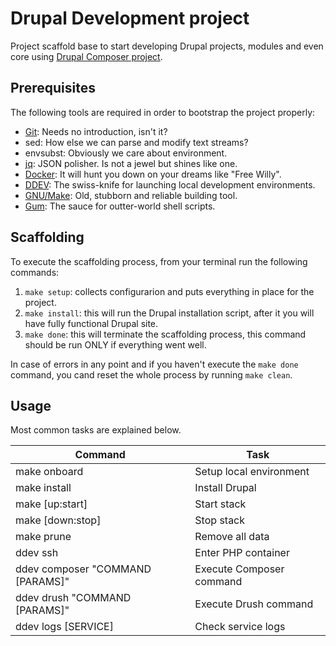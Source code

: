 # Drupal Development project

Project scaffold base to start developing Drupal projects, modules and even core using [Drupal Composer project](https://github.com/drupal-composer/drupal-project).

## Prerequisites

The following tools are required in order to bootstrap the project properly:

- [Git](https://git-scm.com/): Needs no introduction, isn't it?
- sed: How else we can parse and modify text streams?
- envsubst: Obviously we care about environment.
- [jq](https://jqlang.github.io/jq/): JSON polisher. Is not a jewel but shines like one.
- [Docker](https://www.docker.com/): It will hunt you down on your dreams like "Free Willy".
- [DDEV](https://ddev.readthedocs.io/en/stable/): The swiss-knife for launching local development environments.
- [GNU/Make](https://www.gnu.org/software/make/): Old, stubborn and reliable building tool.
- [Gum](https://github.com/charmbracelet/gum#installation): The sauce for outter-world shell scripts.

## Scaffolding

To execute the scaffolding process, from your terminal run the following commands:

1. `make setup`: collects configurarion and puts everything in place for the project.
2. `make install`: this will run the Drupal installation script, after it you will have fully functional Drupal site.
3. `make done`: this will terminate the scaffolding process, this command should be run ONLY if everything went well.

In case of errors in any point and if you haven't execute the `make done` command, you cand reset the whole process by running `make clean`.

## Usage

Most common tasks are explained below.

| Command                          | Task                     |
| -------------------------------- | ------------------------ |
| make onboard                     | Setup local environment  |
| make install                     | Install Drupal           |
| make [up:start]                  | Start stack              |
| make [down:stop]                 | Stop stack               |
| make prune                       | Remove all data          |
| ddev ssh                         | Enter PHP container      |
| ddev composer "COMMAND [PARAMS]" | Execute Composer command |
| ddev drush "COMMAND [PARAMS]"    | Execute Drush command    |
| ddev logs [SERVICE]              | Check service logs       |
